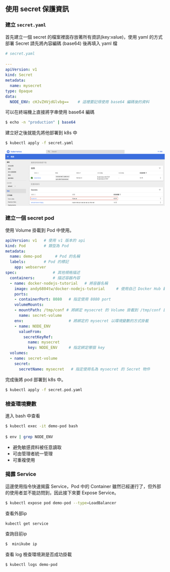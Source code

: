 ## 使用 secret 保護資訊

### 建立 `secret.yaml`
首先建立一個 secret 的檔案裡面存放著所有資訊(key:value)，使用 yaml 的方式部署 Secret 請先將內容編碼 (base64) 後再填入 yaml 檔

```yaml
# secret.yaml

---
apiVersion: v1
kind: Secret
metadata:
  name: mysecret
type: Opaque
data:
  NODE_ENV: cHJvZHVjdGlvbg==    # 這裡要記得使用 base64 編碼後的資料

```

可以在終端機上直接將字串使用 base64 編碼
```bash
$ echo -n "production" | base64
```


建立好之後就能先將他部署到 k8s 中
```bash
$ kubectl apply -f secret.yaml
```

<img src="./images/part10/img01.png">

### 建立一個 secret pod
使用 Volume 掛載到 Pod 中使用。

```yaml
apiVersion: v1   # 使用 v1 版本的 api
kind: Pod        # 類型為 Pod
metadata:        
  name: demo-pod      # Pod 的名稱
  labels:        # Pod 的標記
    app: webserver
spec:                # 其他規格描述
  containers:        # 描述容器內容
  - name: docker-nodejs-tutorial   # 將容器名稱
    image: andy6804tw/docker-nodejs-tutorial     # 使用自己 Docker Hub 範例映像檔
    ports:
    - containerPort: 8080   # 指定使用 8080 port
    volumeMounts:
    - mountPath: /tmp/conf # 將綁定 mysecret 的 Volume 掛載到 /tmp/conf 目錄下
      name: secret-volume
    env:                    # 將綁定的 mysecret 以環境變數的方式掛載
    - name: NODE_ENV    
      valueFrom:
        secretKeyRef:
          name: mysecret   
          key: NODE_ENV     # 指定綁定哪個 key
  volumes:
  - name: secret-volume   
    secret:
      secretName: mysecret   # 指定使用名為 mysecret 的 Secret 物件
```

完成後將 pod 部署到 k8s 中。

```bash
$ kubectl apply -f secret.pod.yaml
```


### 檢查環境變數
進入 bash 中查看

```bash
$ kubectl exec -it demo-pod bash

$ env | grep NODE_ENV 
```

- 避免敏感資料被任意讀取
- 可由管理者統一管理
- 可重複使用


### 揭露 Service
這邊使用指令快速揭露 Service，Pod 中的 Container 雖然已經運行了，但外部的使用者並不能訪問到，因此接下來要 Expose Service。

```bash
$ kubectl expose pod demo-pod --type=LoadBalancer    
```

查看外部ip
```$ 
kubectl get service 
```

查詢目前ip
```bash
$  minikube ip 
```

查看 log 檢查環境涮是否成功掛載
```bbash
$ kubectl logs demo-pod
```
